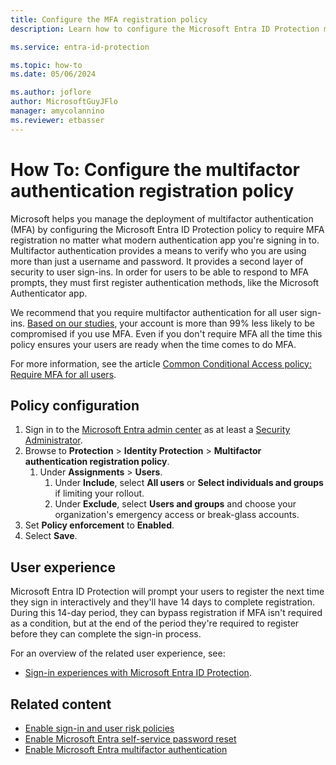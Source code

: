 ```yaml
---
title: Configure the MFA registration policy
description: Learn how to configure the Microsoft Entra ID Protection multifactor authentication registration policy.

ms.service: entra-id-protection

ms.topic: how-to
ms.date: 05/06/2024

ms.author: joflore
author: MicrosoftGuyJFlo
manager: amycolannino
ms.reviewer: etbasser
---
```

# How To: Configure the multifactor authentication registration policy

Microsoft helps you manage the deployment of multifactor authentication (MFA) by configuring the Microsoft Entra ID Protection policy to require MFA registration no matter what modern authentication app you're signing in to. Multifactor authentication provides a means to verify who you are using more than just a username and password. It provides a second layer of security to user sign-ins. In order for users to be able to respond to MFA prompts, they must first register authentication methods, like the Microsoft Authenticator app.

We recommend that you require multifactor authentication for all user sign-ins. [Based on our studies](https://www.microsoft.com/security/security-insider/microsoft-digital-defense-report-2023), your account is more than 99% less likely to be compromised if you use MFA. Even if you don't require MFA all the time this policy ensures your users are ready when the time comes to do MFA.

For more information, see the article [Common Conditional Access policy: Require MFA for all users](../identity/conditional-access/policy-all-users-mfa-strength.md).

## Policy configuration

1. Sign in to the [Microsoft Entra admin center](https://entra.microsoft.com) as at least a [Security Administrator](~/identity/role-based-access-control/permissions-reference.md#security-administrator).
1. Browse to **Protection** > **Identity Protection** > **Multifactor authentication registration policy**.
   1. Under **Assignments** > **Users**.
      1. Under **Include**, select **All users** or **Select individuals and groups** if limiting your rollout.
      1. Under **Exclude**, select **Users and groups** and choose your organization's emergency access or break-glass accounts. 
1. Set **Policy enforcement** to **Enabled**.
1. Select **Save**.

## User experience

Microsoft Entra ID Protection will prompt your users to register the next time they sign in interactively and they'll have 14 days to complete registration. During this 14-day period, they can bypass registration if MFA isn't required as a condition, but at the end of the period they're required to register before they can complete the sign-in process.

For an overview of the related user experience, see:

- [Sign-in experiences with Microsoft Entra ID Protection](concept-identity-protection-user-experience.md).  

## Related content

- [Enable sign-in and user risk policies](howto-identity-protection-configure-risk-policies.md)
- [Enable Microsoft Entra self-service password reset](~/identity/authentication/howto-sspr-deployment.md)
- [Enable Microsoft Entra multifactor authentication](~/identity/authentication/howto-mfa-getstarted.md)
